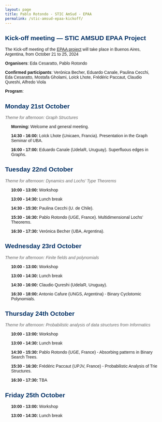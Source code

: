 ```yaml
---
layout: page
title: Pablo Rotondo - STIC AmSud - EPAA
permalink: /stic-amsud-epaa-kickoff/
---
```


<style>
    body {
        font-family: Arial, sans-serif;
    }
    h2 {
        color: #003366;
    }
    .day {
        margin-bottom: 20px;
    }
    .session {
        margin-left: 20px;
    }
    .time {
        font-weight: bold;
    }
    .theme {
        font-style: italic;
        color: #666;
    }
</style>


<h2>Kick-off meeting — STIC AMSUD EPAA Project</h2>


		
<p>The Kick-off meeting of the <a rel="noreferrer noopener" aria-label=" (opens in a new tab)" href="/stic-amsud-epaa/" target="_blank">EPAA project</a> will take place in Buenos Aires, Argentina,  from October 21 to 25, 2024</p>



<p><strong>Organisers</strong>: Eda Cesaratto, Pablo Rotondo</p>



<p><strong>Confirmed participants</strong>: Verónica Becher, Eduardo Canale, Paulina Cecchi, Eda Cesaratto, Mostafa Gholami, Loïck Lhote, Frédéric Paccaut, Claudio Qureshi, Alfredo Viola</p>



<p><strong>Program</strong>: </p>

<div class="day">
<h2>Monday 21st October</h2>
<p class="theme">Theme for afternoon: Graph Structures</p>
<div class="session">
<p><span class="time">Morning:</span> Welcome and general meeting.</p>
</div>
<div class="session">
<p><span class="time">14:30 - 16:00:</span> Loïck Lhote (Unicaen, Francia). Presentation in the Graph Seminar of UBA.</p>
</div>
<div class="session">
<p><span class="time">16:00 - 17:00:</span> Eduardo Canale (UdelaR, Uruguay). Superfluous edges in Graphs.</p>
</div>
</div>

<div class="day">
<h2>Tuesday 22nd October</h2>
<p class="theme">Theme for afternoon: Dynamics and Lochs’ Type Theorems</p>
<div class="session">
<p><span class="time">10:00 - 13:00:</span> Workshop</p>
</div>
<div class="session">
<p><span class="time">13:00 - 14:30:</span> Lunch break</p>
</div>
<div class="session">
<p><span class="time">14:30 - 15:30:</span> Paulina Cecchi (U. de Chile).</p>
</div>
<div class="session">
<p><span class="time">15:30 - 16:30:</span> Pablo Rotondo (UGE, France). Multidimensional Lochs’ Theorems.</p>
</div>
<div class="session">
<p><span class="time">16:30 - 17:30:</span> Verónica Becher (UBA, Argentina).</p>
</div>
</div>

<div class="day">
<h2>Wednesday 23rd October</h2>
<p class="theme">Theme for afternoon: Finite fields and polynomials</p>
<div class="session">
<p><span class="time">10:00 - 13:00:</span> Workshop</p>
</div>
<div class="session">
<p><span class="time">13:00 - 14:30:</span> Lunch break</p>
</div>
<div class="session">
<p><span class="time">14:30 - 16:00:</span> Claudio Qureshi (UdelaR, Uruguay).</p>
</div>
<div class="session">
<p><span class="time">16:30 - 18:00:</span> Antonio Cafure (UNGS, Argentina) - Binary Cyclotomic Polynomials.</p>
</div>
</div>

<div class="day">
<h2>Thursday 24th October</h2>
<p class="theme">Theme for afternoon: Probabilistic analysis of data structures from Informatics</p>
<div class="session">
<p><span class="time">10:00 - 13:00:</span> Workshop</p>
</div>
<div class="session">
<p><span class="time">13:00 - 14:30:</span> Lunch break</p>
</div>
<div class="session">
<p><span class="time">14:30 - 15:30:</span> Pablo Rotondo (UGE, France) - Absorbing patterns in Binary Search Trees.</p>
</div>
<div class="session">
<p><span class="time">15:30 - 16:30:</span> Frédéric Paccaut (UPJV, France) - Probabilistic Analysis of Trie Structures.</p>
</div>
<div class="session">
<p><span class="time">16:30 - 17:30:</span> TBA</p>
</div>
</div>

<div class="day">
<h2>Friday 25th October</h2>
<div class="session">
<p><span class="time">10:00 - 13:00:</span> Workshop</p>
</div>
<div class="session">
<p><span class="time">13:00 - 14:30:</span> Lunch break</p>
</div>
</div>
